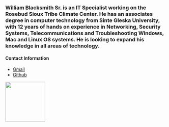 ### William Blacksmith Sr. is an IT Specialist working on the Rosebud Sioux Tribe Climate Center. He has an associates degree in computer technology from Sinte Gleska University, with 12 years of hands on experience in Networking, Security Systems, Telecommunications and Troubleshooting Windows, Mac and Linux OS systems. He is looking to expand his knowledge in all areas of technology. 

#### Contact Information
* [Gmail](Wblacksmith@rst-nsn.gov)
* [Github](WilliamBlacksmith.github.io)


<!-- HTML -->
<img style="float: left;" src="https://github.com/WilliamBlacksmith/WilliamBlacksmith.github.io/assets/166405777/348694e6-c9e4-4fe9-b952-1274dae362a0" width="125" height="125">


